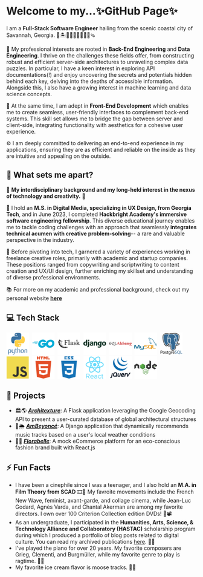 # Welcome to my...✨GitHub Page✨

I am a **Full-Stack Software Engineer** hailing from the scenic coastal city of Savannah, Georgia. 🌅🏝️🌊⛵🦐🐠🐙🐬🐚🩴

🧩 My professional interests are rooted in **Back-End Engineering** and **Data Engineering**. I thrive on the challenges these fields offer, from constructing robust and efficient server-side architectures to unraveling complex data puzzles. In particular, I have a keen interest in exploring API documentations(!) and enjoy uncovering the secrets and potentials hidden behind each key, delving into the depths of accessible information. Alongside this, I also have a growing interest in machine learning and data science concepts.

🎨 At the same time, I am adept in **Front-End Development** which enables me to create seamless, user-friendly interfaces to complement back-end systems. This skill set allows me to bridge the gap between server and client-side, integrating functionality with aesthetics for a cohesive user experience.

⚙️ I am deeply committed to delivering an end-to-end experience in my applications, ensuring they are as efficient and reliable on the inside as they are intuitive and appealing on the outside.

## 🔎 What sets me apart?

🌈 **My interdisciplinary background and my long-held interest in the nexus of technology and creativity.** 🌈 

🦄 I hold an **M.S. in Digital Media, specializing in UX Design, from Georgia Tech**, and in June 2023, I completed **Hackbright Academy's immersive software engineering fellowship**. This diverse educational journey enables me to tackle coding challenges with an approach that seamlessly **integrates technical acumen with creative problem-solving**-- a rare and valuable perspective in the industry.

💼 Before pivoting into tech, I garnered a variety of experiences working in freelance creative roles, primarily with academic and startup companies. These positions ranged from copywriting and scriptwriting to content creation and UX/UI design, further enriching my skillset and understanding of diverse professional environments.

📚 For more on my academic and professional background, check out my personal website **[here](https://amcrochet3.github.io/amcrochet-portfolio/)**

## 💻 Tech Stack

<div>
  <img src="https://github.com/devicons/devicon/blob/master/icons/python/python-original-wordmark.svg" title="Python" alt="Python" width="60" height="60"/>&nbsp;
  <img src="https://github.com/devicons/devicon/blob/master/icons/go/go-original-wordmark.svg" title="Go" alt="Go" width="60" height="60"/>&nbsp;
  <img src="https://github.com/devicons/devicon/blob/master/icons/flask/flask-original-wordmark.svg" title="Flask" alt="Flask" width="60" height="60"/>&nbsp;
  <img src="https://github.com/devicons/devicon/blob/master/icons/django/django-plain-wordmark.svg" title="Django" alt="Django" width="60" height="60"/>&nbsp;
  <img src="https://github.com/devicons/devicon/blob/master/icons/sqlalchemy/sqlalchemy-original-wordmark.svg" title="SQLAlchemy" alt="SQLAlchemy" width="60" height="60"/>&nbsp;
  <img src="https://github.com/devicons/devicon/blob/master/icons/mysql/mysql-original-wordmark.svg" title="MySQL" alt="MySQL" width="60" height="60"/>&nbsp;
  <img src="https://github.com/devicons/devicon/blob/master/icons/postgresql/postgresql-original-wordmark.svg" title="PostgreSQL" alt="PostgreSQL" width="60" height="60"/>&nbsp;
  <img src="https://github.com/devicons/devicon/blob/master/icons/javascript/javascript-original.svg" title="JavaScript" alt="JavaScript" width="60" height="60"/>&nbsp;
  <img src="https://github.com/devicons/devicon/blob/master/icons/html5/html5-plain-wordmark.svg" title="HTML5" alt="HTML" width="60" height="60"/>&nbsp;
  <img src="https://github.com/devicons/devicon/blob/master/icons/css3/css3-plain-wordmark.svg" title="CSS3" alt="CSS" width="60" height="60"/>&nbsp;
  <img src="https://github.com/devicons/devicon/blob/master/icons/react/react-original-wordmark.svg" title"React" alt="React" width="60" height="60">&nbsp;
  <img src="https://github.com/devicons/devicon/blob/master/icons/jquery/jquery-original-wordmark.svg" title="jQuery" alt="jQuery" width="60" height="60">&nbsp;
  <img src="https://github.com/devicons/devicon/blob/master/icons/nodejs/nodejs-original-wordmark.svg" title="NodeJS" alt="NodeJS" width="60" height="60"/>&nbsp;
</div>

## 📐 Projects

  - 🏛️🌎 __*[Architexture](https://github.com/amcrochet3/architexture.git)*__: A Flask application leveraging the Google Geocoding API to present a user-curated database of global architectural structures
  - 🎵🌦️ __*[AmBeyoncé](https://github.com/amcrochet3/ambeyonce.git)*__: A Django application that dynamically recommends music tracks based on a user's local weather conditions
  - 🌸👗 __*[Florabelle](https://github.com/amcrochet3/florabelle.git)*__: A mock eCommerce platform for an eco-conscious fashion brand built with React.js 

## ⚡ Fun Facts

- I have been a cinephile since I was a teenager, and I also hold an **M.A. in Film Theory from SCAD** 🎞️🍿 My favroite movements include the French New Wave, feminist, avant-garde, and collage cinema, while Jean-Luc Godard, Agnès Varda, and Chantal Akerman are among my favorite directors. I own over 100 Criterion Collection edition DVDs! 📀📽️
- As an undergraduate, I participated in the **Humanities, Arts, Science, & Technology Alliance and Collaboratory (HASTAC)** scholarship program during which I produced a portfolio of blog posts related to digital culture. You can read my archived publications [here](https://hastac.hcommons.org/members/amcrochet/). 📝📼
- I've played the piano for over 20 years. My favorite composers are Grieg, Clementi, and Burgmüller, while my favorite genre to play is ragtime. 🎹🎩
- My favorite ice cream flavor is moose tracks. 🍦🫎
